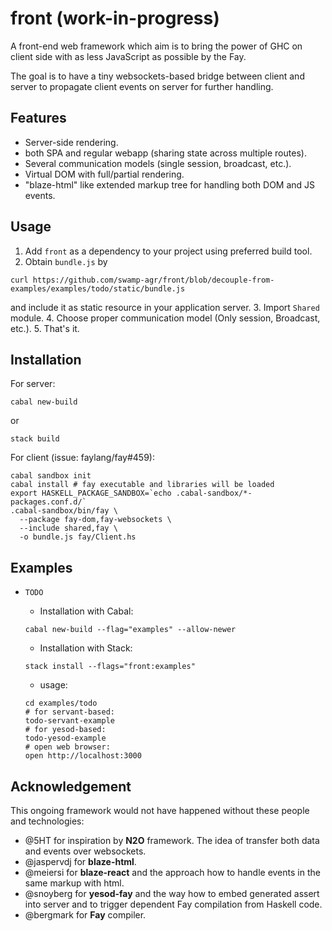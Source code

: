 # front (work-in-progress)

A front-end web framework which aim is to bring the power of GHC on client side with as less JavaScript as possible by the Fay.

The goal is to have a tiny websockets-based bridge between client and server to propagate client events on server for further handling.

## Features

- Server-side rendering.
- both SPA and regular webapp (sharing state across multiple routes).
- Several communication models (single session, broadcast, etc.).
- Virtual DOM with full/partial rendering.
- "blaze-html" like extended markup tree for handling both DOM and JS events.

## Usage

1. Add `front` as a dependency to your project using preferred build tool.
2. Obtain `bundle.js` by

```
curl https://github.com/swamp-agr/front/blob/decouple-from-examples/examples/todo/static/bundle.js
```

and include it as static resource in your application server. 
3. Import `Shared` module.
4. Choose proper communication model (Only session, Broadcast, etc.).
5. That's it.

## Installation

For server:

```
cabal new-build
```

or

```
stack build
```

For client (issue: faylang/fay#459):

```
cabal sandbox init
cabal install # fay executable and libraries will be loaded
export HASKELL_PACKAGE_SANDBOX=`echo .cabal-sandbox/*-packages.conf.d/`
.cabal-sandbox/bin/fay \
  --package fay-dom,fay-websockets \
  --include shared,fay \
  -o bundle.js fay/Client.hs
```

## Examples

- `TODO`

  - Installation with Cabal:  
  ```
  cabal new-build --flag="examples" --allow-newer
  ```
  - Installation with Stack:
  ```
  stack install --flags="front:examples"
  ```
  - usage:
  ```
  cd examples/todo
  # for servant-based:
  todo-servant-example
  # for yesod-based:
  todo-yesod-example
  # open web browser:
  open http://localhost:3000
  ```
  
## Acknowledgement

This ongoing framework would not have happened without these people and technologies:

- @5HT for inspiration by **N2O** framework. The idea of transfer both data and events over websockets.
- @jaspervdj for **blaze-html**.
- @meiersi for **blaze-react** and the approach how to handle events in the same markup with html.
- @snoyberg for **yesod-fay** and the way how to embed generated assert into server
and to trigger dependent Fay compilation from Haskell code.
- @bergmark for **Fay** compiler.